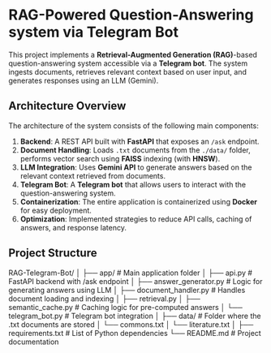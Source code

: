 # **RAG-Powered Question-Answering system via Telegram Bot**

This project implements a **Retrieval-Augmented Generation (RAG)**-based question-answering system accessible via a **Telegram bot**. The system ingests documents, retrieves relevant context based on user input, and generates responses using an LLM (Gemini).

## **Architecture Overview**

The architecture of the system consists of the following main components:
1. **Backend**: A REST API built with **FastAPI** that exposes an `/ask` endpoint.
2. **Document Handling**: Loads `.txt` documents from the `./data/` folder, performs vector search using **FAISS** indexing (with **HNSW**).
3. **LLM Integration**: Uses **Gemini API** to generate answers based on the relevant context retrieved from documents.
4. **Telegram Bot**: A **Telegram bot** that allows users to interact with the question-answering system.
5. **Containerization**: The entire application is containerized using **Docker** for easy deployment.
6. **Optimization**: Implemented strategies to reduce API calls, caching of answers, and response latency.

## **Project Structure**

RAG-Telegram-Bot/
│
├── app/ # Main application folder
│ ├── api.py # FastAPI backend with /ask endpoint
│ ├── answer_generator.py # Logic for generating answers using LLM
│ ├── document_handler.py # Handles document loading and indexing
│ ├── retrieval.py
│ ├── semantic_cache.py # Caching logic for pre-computed answers
│ └── telegram_bot.py # Telegram bot integration
│
├── data/ # Folder where the .txt documents are stored
│ └── commons.txt
│ └── literature.txt
│
├── requirements.txt # List of Python dependencies
└── README.md # Project documentation
